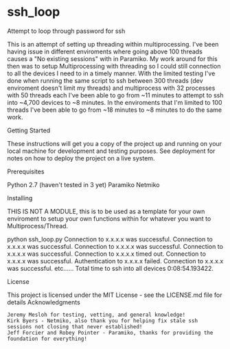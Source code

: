 # ssh_loop
Attempt to loop through password for ssh

This is an attempt of setting up threading within multiprocessing. I've been having issue in different enviroments where going 
above 100 threads causes a "No existing sessions" with in Paramiko. My work around for this then was to setup Multiprocessing
with threading so I could still connection to all the devices I need to in a timely manner. With the limited testing I've done
when running the same script to ssh between 300 threads (dev enviroment doesn't limit my threads) and multiprocess with 32 
processes with 50 threads each I've been able to go from ~11 minutes to attempt to ssh into ~4,700 devices to ~8 minutes. In the
enviroments that I'm limited to 100 threads I've been able to go from ~18 minutes to ~8 minutes to do the same work.

Getting Started

These instructions will get you a copy of the project up and running on your local machine for development and testing purposes. See deployment for notes on how to deploy the project on a live system.

Prerequisites

Python 2.7 (haven't tested in 3 yet)
Paramiko
Netmiko

Installing

THIS IS NOT A MODULE, this is to be used as a template for your own enviroment to setup your own functions within for whatever
you want to Multiprocess/Thread.

python ssh_loop.py
Connection to x.x.x.x was successful.
Connection to x.x.x.x was successful.
Connection to x.x.x.x was successful.
Connection to x.x.x.x was successful.
Connection to x.x.x.x timed out.
Connection to x.x.x.x was successful.
Authentication to x.x.x.x failed.
Connection to x.x.x.x was successful.
etc......
Total time to ssh into all devices 0:08:54.193422.

License

This project is licensed under the MIT License - see the LICENSE.md file for details
Acknowledgments

    Jeremy Mesloh for testing, vetting, and general knowledge!
    Kirk Byers - Netmiko, also thank you for helping fix stale ssh sessions not closing that never established!
    Jeff Forcier and Robey Pointer - Paramiko, thanks for providing the foundation for everything!
